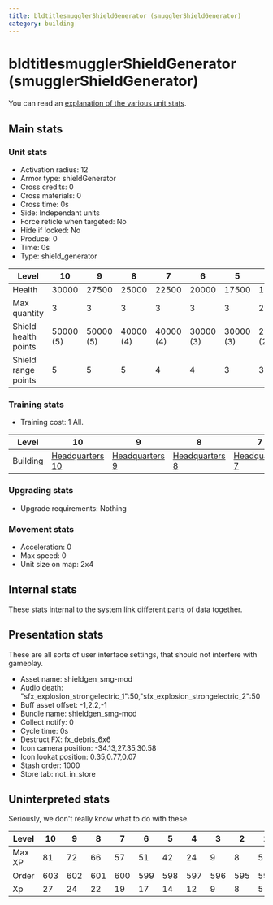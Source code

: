 ```yaml
---
title: bldtitlesmugglerShieldGenerator (smugglerShieldGenerator)
category: building
---
```


# bldtitlesmugglerShieldGenerator (smugglerShieldGenerator)

You can read an [explanation  of the various unit stats](unitexplained.md).

## Main stats

### Unit stats

  * Activation radius: 12
  * Armor type: shieldGenerator
  * Cross credits: 0
  * Cross materials: 0
  * Cross time: 0s
  * Side: Independant units
  * Force reticle when targeted: No
  * Hide if locked: No
  * Produce: 0
  * Time: 0s
  * Type: shield_generator

|Level               |10       |9        |8        |7        |6        |5        |4        |3        |2        |1        |
|--------------------|---------|---------|---------|---------|---------|---------|---------|---------|---------|---------|
|Health              |30000    |27500    |25000    |22500    |20000    |17500    |15000    |10000    |6500     |1000     |
|Max quantity        |3        |3        |3        |3        |3        |3        |2        |1        |1        |1        |
|Shield health points|50000 (5)|50000 (5)|40000 (4)|40000 (4)|30000 (3)|30000 (3)|20000 (2)|20000 (2)|10000 (1)|10000 (1)|
|Shield range points |5        |5        |5        |4        |4        |3        |3        |2        |2        |1        |


### Training stats

  * Training cost: 1 All.

|Level   |10                                |9                                |8                                |7                                |6                                |5                                |4                                |3                                |2                                |1                                |
|--------|----------------------------------|---------------------------------|---------------------------------|---------------------------------|---------------------------------|---------------------------------|---------------------------------|---------------------------------|---------------------------------|---------------------------------|
|Building|[Headquarters 10](smugglerHQ.html)|[Headquarters 9](smugglerHQ.html)|[Headquarters 8](smugglerHQ.html)|[Headquarters 7](smugglerHQ.html)|[Headquarters 6](smugglerHQ.html)|[Headquarters 5](smugglerHQ.html)|[Headquarters 4](smugglerHQ.html)|[Headquarters 3](smugglerHQ.html)|[Headquarters 2](smugglerHQ.html)|[Headquarters 1](smugglerHQ.html)|


### Upgrading stats

  * Upgrade requirements: Nothing

### Movement stats

  * Acceleration: 0
  * Max speed: 0
  * Unit size on map: 2x4

## Internal stats

These stats internal to the system link different parts of data together.


## Presentation stats

These are all sorts of user interface settings, that should not interfere with gameplay.

  * Asset name: shieldgen_smg-mod
  * Audio death: "sfx_explosion_strongelectric_1":50,"sfx_explosion_strongelectric_2":50
  * Buff asset offset: -1,2.2,-1
  * Bundle name: shieldgen_smg-mod
  * Collect notify: 0
  * Cycle time: 0s
  * Destruct FX: fx_debris_6x6
  * Icon camera position: -34.13,27.35,30.58
  * Icon lookat position: 0.35,0.77,0.07
  * Stash order: 1000
  * Store tab: not_in_store

## Uninterpreted stats

Seriously, we don't really know what to do with these.

|Level |10 |9  |8  |7  |6  |5  |4  |3  |2  |1  |
|------|---|---|---|---|---|---|---|---|---|---|
|Max XP|81 |72 |66 |57 |51 |42 |24 |9  |8  |5  |
|Order |603|602|601|600|599|598|597|596|595|594|
|Xp    |27 |24 |22 |19 |17 |14 |12 |9  |8  |5  |


